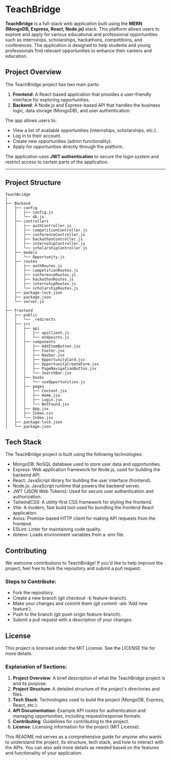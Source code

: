 # TeachBridge

**TeachBridge** is a full-stack web application built using the **MERN (MongoDB, Express, React, Node.js)** stack. This platform allows users to explore and apply for various educational and professional opportunities such as internships, scholarships, hackathons, competitions, and conferences. The application is designed to help students and young professionals find relevant opportunities to enhance their careers and education.

## Project Overview

The TeachBridge project has two main parts:

1. **Frontend**: A React-based application that provides a user-friendly interface for exploring opportunities.
2. **Backend**: A Node.js and Express-based API that handles the business logic, data storage (MongoDB), and user authentication.

The app allows users to:
- View a list of available opportunities (internships, scholarships, etc.).
- Log in to their account.
- Create new opportunities (admin functionality).
- Apply for opportunities directly through the platform.

The application uses **JWT authentication** to secure the login system and restrict access to certain parts of the application.

---

## Project Structure

```plaintext
TeachBridge
│
├── Backend
│   ├── config
│   │   ├── config.js
│   │   └── db.js
│   ├── controllers
│   │   ├── authController.js
│   │   ├── competitionController.js
│   │   ├── conferenceController.js
│   │   ├── hackathonController.js
│   │   ├── internshipController.js
│   │   └── scholarshipController.js
│   ├── models
│   │   └── Opportunity.js
│   ├── routes
│   │   ├── authRoutes.js
│   │   ├── competitionRoutes.js
│   │   ├── conferenceRoutes.js
│   │   ├── hackathonRoutes.js
│   │   ├── internshipRoutes.js
│   │   └── scholarshipRoutes.js
│   ├── package-lock.json
│   ├── package.json
│   └── server.js
│
├── Frontend
│   ├── public
│   │   └── _redirects
│   ├── src
│   │   ├── api
│   │   │   ├── apiClient.js
│   │   │   └── endpoints.js
│   │   ├── components
│   │   │   ├── AddItemButton.jsx
│   │   │   ├── Footer.jsx
│   │   │   ├── Navbar.jsx
│   │   │   ├── OpportunityCard.jsx
│   │   │   ├── OpportunityCreateForm.jsx
│   │   │   ├── PageNavigationButton.jsx
│   │   │   └── SearchBar.jsx
│   │   ├── hooks
│   │   │   └── useOpportunities.js
│   │   ├── pages
│   │   │   ├── Content.jsx
│   │   │   ├── Home.jsx
│   │   │   ├── Login.jsx
│   │   │   └── NotFound.jsx
│   │   ├── App.jsx
│   │   ├── Index.css
│   │   └── Index.jsx
│   ├── package-lock.json
│   └── package.json
```

## Tech Stack
The TeachBridge project is built using the following technologies:

- MongoDB: NoSQL database used to store user data and opportunities.
- Express: Web application framework for Node.js, used for building the backend API.
- React: JavaScript library for building the user interface (frontend).
- Node.js: JavaScript runtime that powers the backend server.
- JWT (JSON Web Tokens): Used for secure user authentication and authorization.
- TailwindCSS: A utility-first CSS framework for styling the frontend.
- Vite: A modern, fast build tool used for bundling the frontend React application.
- Axios: Promise-based HTTP client for making API requests from the frontend.
- ESLint: Linter for maintaining code quality.
- dotenv: Loads environment variables from a .env file.


## Contributing
We welcome contributions to TeachBridge! If you'd like to help improve the project, feel free to fork the repository and submit a pull request.

### Steps to Contribute:
- Fork the repository.
- Create a new branch (git checkout -b feature-branch).
- Make your changes and commit them (git commit -am 'Add new feature').
- Push to the branch (git push origin feature-branch).
- Submit a pull request with a description of your changes.


## License
This project is licensed under the MIT License. See the LICENSE file for more details.




### **Explanation of Sections**:

1. **Project Overview**: A brief description of what the TeachBridge project is and its purpose.
2. **Project Structure**: A detailed structure of the project's directories and files.
3. **Tech Stack**: Technologies used to build the project (MongoDB, Express, React, etc.).
4. **API Documentation**: Example API routes for authentication and managing opportunities, including request/response formats.
5. **Contributing**: Guidelines for contributing to the project.
6. **License**: Licensing information for the project (MIT License).

This README.md serves as a comprehensive guide for anyone who wants to understand the project, its structure, tech stack, and how to interact with the APIs. You can also add more details as needed based on the features and functionality of your application.
